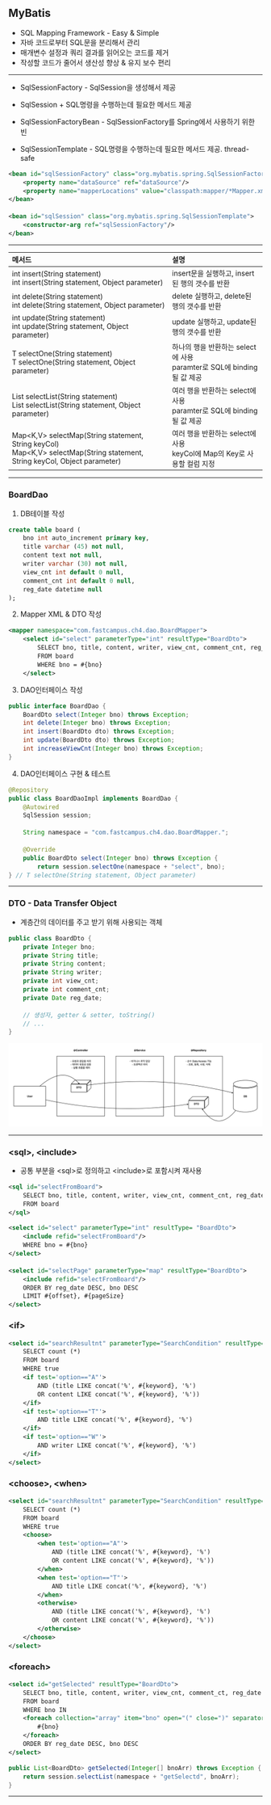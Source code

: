 ## MyBatis

- SQL Mapping Framework - Easy & Simple
- 자바 코드로부터 SQL문을 분리해서 관리
- 매개변수 설정과 쿼리 결과를 읽어오는 코드를 제거
- 작성할 코드가 줄어서 생산성 향상 & 유지 보수 편리

---

- SqlSessionFactory - SqlSession을 생성해서 제공
- SqlSession + SQL명령을 수행하는데 필요한 메서드 제공

- SqlSessionFactoryBean - SqlSessionFactory를 Spring에서 사용하기 위한 빈
- SqlSessionTemplate - SQL명령을 수행하는데 필요한 메서드 제공. thread-safe

```xml
<bean id="sqlSessionFactory" class="org.mybatis.spring.SqlSessionFactoryBean">
	<property name="dataSource" ref="dataSource"/>
	<property name="mapperLocations" value="classpath:mapper/*Mapper.xml"/>
</bean>

<bean id="sqlSession" class="org.mybatis.spring.SqlSessionTemplate">
	<constructor-arg ref="sqlSessionFactory"/>
</bean>
```

---

|메서드|설명|
|:---|:---|
|int insert(String statement) <br>int insert(String statement, Object parameter)|insert문을 실행하고, insert된 행의 갯수를 반환|
|int delete(String statement) <br>int delete(String statement, Object parameter)|delete 실행하고, delete된 행의 갯수를 반환|
|int update(String statement) <br>int update(String statement, Object parameter)|update 실행하고, update된 행의 갯수를 반환|
|T selectOne(String statement) <br>T selectOne(String statement, Object parameter)|하나의 행을 반환하는 select에 사용 <br>paramter로 SQL에 binding될 값 제공
|List<E> selectList(String statement) <br>List<E> selectList(String statement, Object parameter)|여러 행을 반환하는 select에 사용 <br>paramter로 SQL에 binding될 값 제공|
|Map<K,V> selectMap(String statement, String keyCol) <br>Map<K,V> selectMap(String statement, String keyCol, Object parameter)|여러 행을 반환하는 select에 사용 <br>keyCol에 Map의 Key로 사용할 컬럼 지정|

---

### BoardDao

1. DB테이블 작성

```sql
create table board (
	bno int auto_increment primary key,
	title varchar (45) not null,
	content text not null,
	writer varchar (30) not null,
	view_cnt int default 0 null,
	comment_cnt int default 0 null,
	reg_date datetime null
);
```

2. Mapper XML & DTO 작성

```xml
<mapper namespace="com.fastcampus.ch4.dao.BoardMapper">
	<select id="select" parameterType="int" resultType="BoardDto">
		SELECT bno, title, content, writer, view_cnt, comment_cnt, reg_date
		FROM board
		WHERE bno = #{bno}
	</select>
```

3. DAO인터페이스 작성

```java
public interface BoardDao {
	BoardDto select(Integer bno) throws Exception;
	int delete(Integer bno) throws Exception;
	int insert(BoardDto dto) throws Exception;
	int update(BoardDto dto) throws Exception;
	int increaseViewCnt(Integer bno) throws Exception;
}
```

4. DAO인터페이스 구현 & 테스트

```java
@Repository
public class BoardDaoImpl implements BoardDao {
	@Autowired
	SqlSession session;

	String namespace = "com.fastcampus.ch4.dao.BoardMapper.";

	@Override
	public BoardDto select(Integer bno) throws Exception {
		return session.selectOne(namespace + "select", bno);
} // T selectOne(String statement, Object parameter)
```

---

### DTO - Data Transfer Object

- 계층간의 데이터를 주고 받기 위해 사용되는 객체

```java
public class BoardDto {
	private Integer bno;
	private String title;
	private String content;
	private String writer;
	private int view_cnt;
	private int comment_cnt;
	private Date reg_date;

	// 생성자, getter & setter, toString()
	// ...
}
```

![DTO](DTO.png)

---

### \<sql\>, \<include\>

- 공통 부분을 \<sql\>로 정의하고 \<include\>로 포함시켜 재사용


```xml
<sql id="selectFromBoard">
	SELECT bno, title, content, writer, view_cnt, comment_cnt, reg_date
	FROM board
</sql>
```

```xml
<select id="select" parameterType="int" resultType= "BoardDto">
	<include refid="selectFromBoard"/>
	WHERE bno = #{bno}
</select>

<select id="selectPage" parameterType="map" resultType="BoardDto">
	<include refid="selectFromBoard"/>
	ORDER BY reg_date DESC, bno DESC
	LIMIT #{offset}, #{pageSize}
</select>
```

### \<if\>

```xml
<select id="searchResultnt" parameterType="SearchCondition" resultType="int">
	SELECT count (*)
	FROM board
	WHERE true
	<if test='option=="A"'>
		AND (title LIKE concat('%', #{keyword}, '%')
		OR content LIKE concat('%', #{keyword}, '%'))
	</if>
	<if test='option=="T"'>
		AND title LIKE concat('%', #{keyword}, '%')
	</if>
	<if test='option=="W"'>
		AND writer LIKE concat('%', #{keyword}, '%')
	</if>
</select>
```

### \<choose\>, \<when\>

```xml
<select id="searchResultnt" parameterType="SearchCondition" resultType="int">
	SELECT count (*)
	FROM board
	WHERE true
	<choose>
		<when test='option=="A"'>
			AND (title LIKE concat('%', #{keyword}, '%')
			OR content LIKE concat('%', #{keyword}, '%'))
		</when>
		<when test='option=="T"'>
			AND title LIKE concat('%', #{keyword}, '%')
		</when>
		<otherwise>
			AND (title LIKE concat('%', #{keyword}, '%')
			OR content LIKE concat('%', #{keyword}, '%'))
		</otherwise>
	</choose>	
</select>
```

### \<foreach\>

```xml
<select id="getSelected" resultType="BoardDto">
	SELECT bno, title, content, writer, view_cnt, comment_ct, reg_date
	FROM board
	WHERE bno IN
	<foreach collection="array" item="bno" open="(" close=")" separator=",">
		#{bno}
	</foreach>
	ORDER BY reg_date DESC, bno DESC
</select>
```

```java
public List<BoardDto> getSelected(Integer[] bnoArr) throws Exception {
	return session.selectList(namespace + "getSelectd", bnoArr);
}
```

---